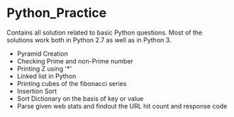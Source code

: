 Python_Practice
===============

Contains all solution related to basic Python questions.
Most of the solutions work both in Python 2.7 as well as in Python 3.

- Pyramid Creation
- Checking Prime and non-Prime number
- Printing Z using '*'
- Linked list in Python
- Printing cubes of the fibonacci series
- Insertion Sort
- Sort Dictionary on the basis of key or value
- Parse given web stats and findout the URL hit count and response code
